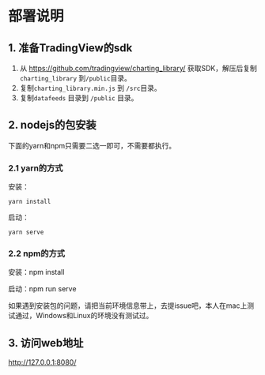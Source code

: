 # 部署说明

## 1. 准备TradingView的sdk
1. 从 https://github.com/tradingview/charting_library/ 获取SDK，解压后复制`charting_library` 到`/public`目录。
1. 复制`charting_library.min.js` 到 `/src`目录。
1. 复制`datafeeds` 目录到 `/public` 目录。

## 2. nodejs的包安装

下面的yarn和npm只需要二选一即可，不需要都执行。

### 2.1 yarn的方式
安装：
```shell
yarn install
```

启动：
```shell
yarn serve
```

### 2.2 npm的方式
安装：npm install

启动：npm run serve

如果遇到安装包的问题，请把当前环境信息带上，去提issue吧，本人在mac上测试通过，Windows和Linux的环境没有测试过。

## 3. 访问web地址

http://127.0.0.1:8080/
